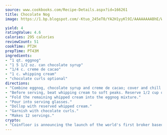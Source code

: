 ```yaml
---
source: www.cookbooks.com/Recipe-Details.aspx?id=166261
title: Chocolate Nog
image: https://1.bp.blogspot.com/-Ktuo_245eT0/YA2H1yyKl9I/AAAAAAAABhE/WMoqSq2tWOcgMkPaLYZ-49h8pVDUUwFCQCLcBGAsYHQ/s307/5.png

yield: 4
ratingValue: 4.6
calories: 295 calories
reviewCount: 51
cookTime: PT2H
prepTime: PT43M
ingredients:
- "1 qt. eggnog"
- "1 5 1/2 oz. can chocolate syrup"
- "1/4 c. creme de cacao"
- "1 c. whipping cream"
- "chocolate curls optional"
directions:
- "Combine eggnog, chocolate syrup and creme de cacao; cover and chill."
- "Before serving, beat whipping cream to soft peaks. Reserve 1/2 cup of the whipping cream for garnish."
- "Fold the remaining whipped cream into the eggnog mixture."
- "Pour into serving glasses."
- "Dollop with reserved whipped cream."
- "Garnish with chocolate curls."
- "Makes 12 servings."
crypto:
- "Coinfloor is announcing the launch of the world's first broker based bitcoin marketplace."
---
```

